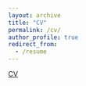```yaml
---
layout: archive
title: "CV"
permalink: /cv/
author_profile: true
redirect_from:
  - /resume
---
```


[CV](../files/CV_Fulin_Li_20220604.pdf)
